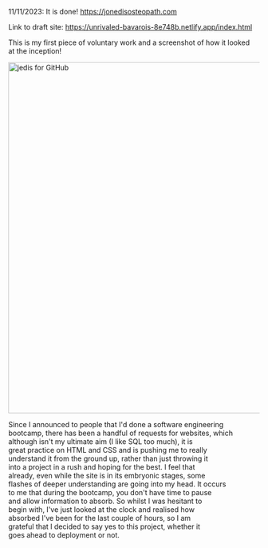 11/11/2023: It is done! https://jonedisosteopath.com




Link to draft site: https://unrivaled-bavarois-8e748b.netlify.app/index.html

This is my first piece of voluntary work and a screenshot of how it looked\
at the inception!

<img width="702" alt="jedis for GitHub" src="https://github.com/Fiona-1981/jon-edis-osteopath/assets/82163486/f55ea12d-ee1e-49f7-bfd8-55100e216937">

Since I announced to people that I'd done a software engineering\
bootcamp, there has been a handful of requests for websites, which\
although isn't my ultimate aim (I like SQL too much), it is\
great practice on HTML and CSS and is pushing me to really \
understand it from the ground up, rather than just throwing it\
into a project in a rush and hoping for the best. I feel that\
already, even while the site is in its embryonic stages, some\
flashes of deeper understanding are going into my head. It occurs\
to me that during the bootcamp, you don't have time to pause\
and allow information to absorb. So whilst I was hesitant to\
begin with, I've just looked at the clock and realised how \
absorbed I've been for the last couple of hours, so I am \
grateful that I decided to say yes to this project, whether it\
goes ahead to deployment or not.
